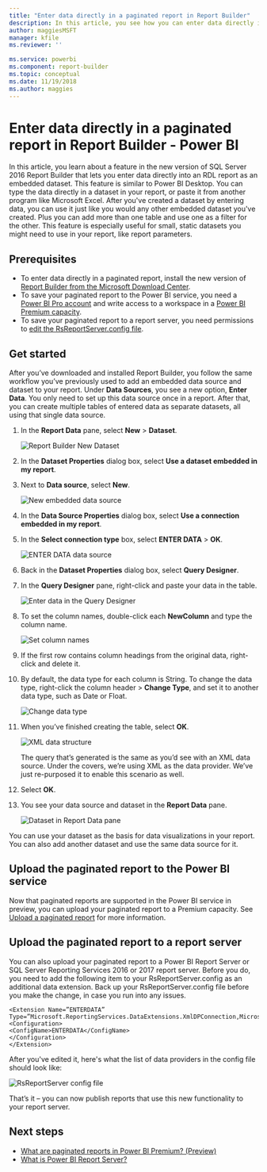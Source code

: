 ```yaml
---
title: "Enter data directly in a paginated report in Report Builder"
description: In this article, you see how you can enter data directly into a paginated report in Report Builder. 
author: maggiesMSFT
manager: kfile
ms.reviewer: ''

ms.service: powerbi
ms.component: report-builder
ms.topic: conceptual
ms.date: 11/19/2018
ms.author: maggies
---
```


# Enter data directly in a paginated report in Report Builder - Power BI

In this article, you learn about a feature in the new version of SQL Server 2016 Report Builder that lets you enter data directly into an RDL report as an embedded dataset.  This feature is similar to Power BI Desktop. You can type the data directly in a dataset in your report, or paste it from another program like Microsoft Excel. After you've created a dataset by entering data, you can use it just like you would any other embedded dataset you've created. Plus you can add more than one table and use one as a filter for the other. This feature is especially useful for small, static datasets you might need to use in your report, like report parameters.
 
## Prerequisites

- To enter data directly in a paginated report, install the new version of [Report Builder from the Microsoft Download Center](https://www.microsoft.com/download/details.aspx?id=53613). 
- To save your paginated report to the Power BI service, you need a [Power BI Pro account](service-self-service-signup-for-power-bi.md) and write access to a workspace in a [Power BI Premium capacity](service-premium.md).
- To save your paginated report to a report server, you need permissions to [edit the RsReportServer.config file](#upload-the-paginated-report-to-a-report-server).

## Get started

After you’ve downloaded and installed Report Builder, you follow the same workflow you’ve previously used to add an embedded data source and dataset to your report. Under **Data Sources**, you see a new option, **Enter Data**.  You only need to set up this data source once in a report. After that, you can create multiple tables of entered data as separate datasets, all using that single data source.

1. In the **Report Data** pane, select **New** > **Dataset**.

    ![Report Builder New Dataset](media/paginated-reports-enter-data/paginated-new-dataset.png)

1. In the **Dataset Properties** dialog box, select **Use a dataset embedded in my report**.

1. Next to **Data source**, select **New**.

    ![New embedded data source](media/paginated-reports-enter-data/paginated-new-data-source.png)

1. In the **Data Source Properties** dialog box, select **Use a connection embedded in my report**.
2. In the **Select connection type** box, select **ENTER DATA** > **OK**.

    ![ENTER DATA data source](media/paginated-reports-enter-data/paginated-data-source-properties-enter-data.png)

1. Back in the **Dataset Properties** dialog box, select **Query Designer**.
2. In the **Query Designer** pane, right-click and paste your data in the table.

    ![Enter data in the Query Designer](media/paginated-reports-enter-data/paginated-enter-data.png)

1. To set the column names, double-click each **NewColumn** and type the column name.

    ![Set column names](media/paginated-reports-enter-data/paginated-column-name.png)

1. If the first row contains column headings from the original data, right-click and delete it.
    
9. By default, the data type for each column is String. To change the data type, right-click the column header > **Change Type**, and set it to another data type, such as Date or Float.

    ![Change data type](media/paginated-reports-enter-data/paginated-data-type.png)

1. When you’ve finished creating the table, select **OK**.  

    ![XML data structure](media/paginated-reports-enter-data/paginated-xml-data.png)

    The query that’s generated is the same as you’d see with an XML data source. Under the covers, we’re using XML as the data provider.  We’ve just re-purposed it to enable this scenario as well.

12. Select **OK**.

13. You see your data source and dataset in the **Report Data** pane.

    ![Dataset in Report Data pane](media/paginated-reports-enter-data/paginated-report-data-pane.png)

You can use your dataset as the basis for data visualizations in your report. You can also add another dataset and use the same data source for it.

## Upload the paginated report to the Power BI service

Now that paginated reports are supported in the Power BI service in preview, you can upload your paginated report to a Premium capacity. See [Upload a paginated report](paginated-reports-save-to-power-bi-service.md#upload-a-paginated-report) for more information.

## Upload the paginated report to a report server

You can also upload your paginated report to a Power BI Report Server or SQL Server Reporting Services 2016 or 2017 report server. Before you do, you need to add the following item to your RsReportServer.config as an additional data extension. Back up your RsReportServer.config file before you make the change, in case you run into any issues.

```
<Extension Name=”ENTERDATA” Type=”Microsoft.ReportingServices.DataExtensions.XmlDPConnection,Microsoft.ReportingServices.DataExtensions”>
<Configuration>
<ConfigName>ENTERDATA</ConfigName>
</Configuration>
</Extension>
```

After you've edited it, here's what the list of data providers in the config file should look like:

![RsReportServer config file](media/paginated-reports-enter-data/paginated-rsreportserver-config-file.png)

That’s it – you can now publish reports that use this new functionality to your report server.

## Next steps

- [What are paginated reports in Power BI Premium? (Preview)](paginated-reports-report-builder-power-bi.md)
- [What is Power BI Report Server?](report-server/get-started.md)
